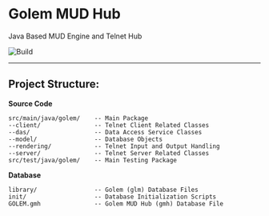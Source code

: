 Golem MUD Hub
===
Java Based MUD Engine and Telnet Hub 

![Build](https://travis-ci.org/sshookman/ProjectRead.svg?branch=master)

---

Project Structure:
---

**Source Code**
```
src/main/java/golem/	-- Main Package
--client/				-- Telnet Client Related Classes
--das/					-- Data Access Service Classes
--model/				-- Database Objects
--rendering/			-- Telnet Input and Output Handling
--server/				-- Telnet Server Related Classes
src/test/java/golem/	-- Main Testing Package
```
**Database**
```
library/				-- Golem (glm) Database Files
init/					-- Database Initialization Scripts
GOLEM.gmh				-- Golem MUD Hub (gmh) Database File
```
